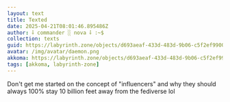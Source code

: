```yaml
---
layout: text
title: Texted
date: 2025-04-21T08:01:46.895486Z
author: ⸸ commander ░ nova ⸸ :~$
collection: texts
guid: https://labyrinth.zone/objects/d693aeaf-433d-483d-9b06-c5f2ef990088
avatar: /img/avatar/daemon.png
akkoma: https://labyrinth.zone/objects/d693aeaf-433d-483d-9b06-c5f2ef990088
tags: [akkoma, labyrinth-zone]
---
```


<p>Don't get me started on the concept of "influencers" and why they should always 100% stay 10 billion feet away from the fediverse lol</p>